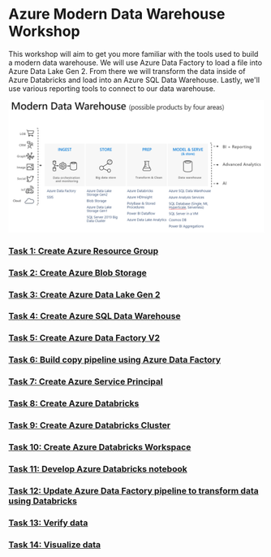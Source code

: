 # Azure Modern Data Warehouse Workshop

This workshop will aim to get you more familiar with the tools used to build a modern data warehouse. We will use Azure Data Factory to load a file into Azure Data Lake Gen 2. From there we will transform the data inside of Azure Databricks and load into an Azure SQL Data Warehouse. Lastly, we'll use various reporting tools to connect to our data warehouse.

![](media/modern-data-warehouse.png)


### [Task 1: Create Azure Resource Group](azure-resource-group/create-resource-group.md)

### [Task 2: Create Azure Blob Storage](azure-storage/provision-azure-storage-account.md)

### [Task 3: Create Azure Data Lake Gen 2](azure-data-lake-gen2/provision-azure-datalake-gen2.md)

### [Task 4: Create Azure SQL Data Warehouse](azure-sql-datawarehouse/provision-azure-sql-data-warehouse.md)

### [Task 5: Create Azure Data Factory V2](azure-data-factory-v2/provision-azure-data-factory-v2.md)

### [Task 6: Build copy pipeline using Azure Data Factory](azure-data-factory-v2/copy-file-into-adls-gen2.md)

### [Task 7: Create Azure Service Principal](azure-data-bricks/create-service-principal)

### [Task 8: Create Azure Databricks](azure-databricks/provision-azure-databricks.md)

### [Task 9: Create Azure Databricks Cluster](azure-databricks/create-spark-cluster.md)

### [Task 10: Create Azure Databricks Workspace](azure-databricks/create-workspace.md)

### [Task 11: Develop Azure Databricks notebook](azure-databricks/develop-databricks-notebook.md)

### [Task 12: Update Azure Data Factory pipeline to transform data using Databricks](azure-data-factory-v2/transform-data-using-databricks.md)

### [Task 13: Verify data](azure-sql-datawarehouse/verify-data.md)

### [Task 14: Visualize data]()
